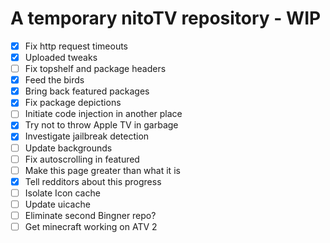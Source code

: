 # A temporary nitoTV repository - WIP
- [x] Fix http request timeouts
- [x] Uploaded tweaks
- [ ] Fix topshelf and package headers
- [x] Feed the birds
- [x] Bring back featured packages
- [x] Fix package depictions
- [ ] Initiate code injection in another place
- [x] Try not to throw Apple TV in garbage
- [x] Investigate jailbreak detection
- [ ] Update backgrounds
- [ ] Fix autoscrolling in featured
- [ ] Make this page greater than what it is
- [x] Tell redditors about this progress
- [ ] Isolate Icon cache
- [ ] Update uicache
- [ ] Eliminate second Bingner repo?
- [ ] Get minecraft working on ATV 2
